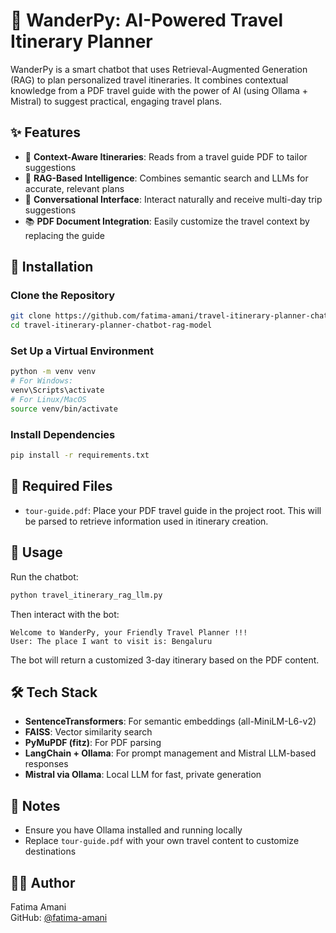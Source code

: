 # 🧭 WanderPy: AI-Powered Travel Itinerary Planner

WanderPy is a smart chatbot that uses Retrieval-Augmented Generation (RAG) to plan personalized travel itineraries. It combines contextual knowledge from a PDF travel guide with the power of AI (using Ollama + Mistral) to suggest practical, engaging travel plans.

## ✨ Features

* 📍 **Context-Aware Itineraries**: Reads from a travel guide PDF to tailor suggestions
* 🧠 **RAG-Based Intelligence**: Combines semantic search and LLMs for accurate, relevant plans
* 🤖 **Conversational Interface**: Interact naturally and receive multi-day trip suggestions
* 📚 **PDF Document Integration**: Easily customize the travel context by replacing the guide

## 🔧 Installation

### Clone the Repository

```bash
git clone https://github.com/fatima-amani/travel-itinerary-planner-chatbot-rag-model.git
cd travel-itinerary-planner-chatbot-rag-model
```

### Set Up a Virtual Environment

```bash
python -m venv venv
# For Windows:
venv\Scripts\activate
# For Linux/MacOS
source venv/bin/activate  
```

### Install Dependencies

```bash
pip install -r requirements.txt
```

## 📄 Required Files

* `tour-guide.pdf`: Place your PDF travel guide in the project root. This will be parsed to retrieve information used in itinerary creation.

## 🚀 Usage

Run the chatbot:

```bash
python travel_itinerary_rag_llm.py
```

Then interact with the bot:

```
Welcome to WanderPy, your Friendly Travel Planner !!!
User: The place I want to visit is: Bengaluru
```

The bot will return a customized 3-day itinerary based on the PDF content.

## 🛠️ Tech Stack

* **SentenceTransformers**: For semantic embeddings (all-MiniLM-L6-v2)
* **FAISS**: Vector similarity search
* **PyMuPDF (fitz)**: For PDF parsing
* **LangChain + Ollama**: For prompt management and Mistral LLM-based responses
* **Mistral via Ollama**: Local LLM for fast, private generation

## 📌 Notes

* Ensure you have Ollama installed and running locally
* Replace `tour-guide.pdf` with your own travel content to customize destinations

## 👩‍💻 Author

Fatima Amani  
GitHub: [@fatima-amani](https://github.com/fatima-amani)
